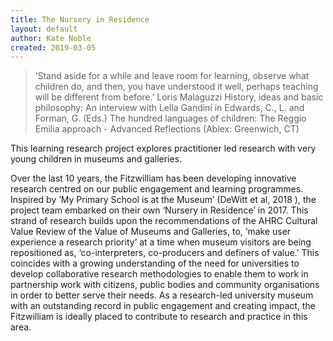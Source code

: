 ```yaml
---
title: The Nursery in Residence
layout: default
author: Kate Noble
created: 2019-03-05
---
```

>‘Stand aside for a while and leave room for learning, observe what children do, and then, you have understood it well, perhaps teaching will be different from before.’ Loris Malaguzzi History, ideas and basic philosophy: An interview with Lella Gandini in Edwards, C., L. and Forman, G. (Eds.) The hundred languages of children: The Reggio Emilia approach - Advanced Reflections (Ablex: Greenwich, CT)
 
This learning research project explores practitioner led research with very young children in museums and galleries.
 
Over the last 10 years, the Fitzwilliam has been developing innovative research centred on our public engagement and learning programmes.  Inspired by ‘My Primary School is at the Museum’ (DeWitt et al, 2018 ), the project team embarked on their own ‘Nursery in Residence’ in 2017. This strand of research builds upon the recommendations of the AHRC Cultural Value Review of the Value of Museums and Galleries, to, ‘make user experience a research priority’ at a time when museum visitors are being repositioned as, ‘co-interpreters, co-producers and definers of value.’  This coincides with a growing understanding of the need for universities to develop collaborative research methodologies to enable them to work in partnership work with citizens, public bodies and community organisations in order to better serve their needs.  As a research-led university museum with an outstanding record in public engagement and creating impact, the Fitzwilliam is ideally placed to contribute to research and practice in this area.
